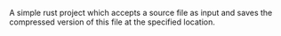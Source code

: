 A simple rust project which accepts a source file as input and saves the compressed version of this file at the specified location.
